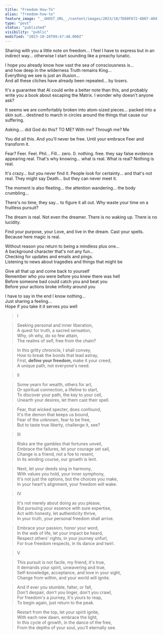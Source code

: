 ```yaml
---
title: "Freedom How-To"
alias: "freedom-how-to"
feature_image: "__GHOST_URL__/content/images/2023/10/7D88F672-6D07-4041-A16F-62F702BCD586.JPG"
type: "post"
status: "published"
visibility: "public"
modified: "2023-10-28T09:47:48.000Z"
---
```


<p>Sharing with you a little note on freedom... I feel I have to express but in an indirect way... otherwise I start sounding like a preachy lunatic. </p><p>I hope you already know how vast the sea of consciousness is... <br>and how deep in the wilderness Truth remains King... <br>Everything we see is just an illusion...<br>And all these cliches have already been repeated... by losers.</p><p>It's a guarantee that AI could write a better note than this, and probably write you a book about escaping the Matrix. I wonder why doesn't anyone ask?</p><p>It seems we are comfortably broken into atom-sized pieces... packed into a skin suit... destined to march in circles around the things that cause our suffering.</p><p>Asking.... did God do this? TO ME? With me? Through me? Me</p><p>You did all this. And you'll never be free. Until your embrace Feer and transform it.</p><p>Fear? Feer. Feel. Phil... Fill... zero. 0. nothing. free. they say false evidence appearing real. That's why knowing... what is real. What is real? Nothing is real.</p><p>It's crazy... but you never find it. People look for certainty... and that's not real. They might say Death... but they can never meet it.</p><p>The moment is also fleeting... the attention wandering... the body crumbling...</p><p>There's no time, they say... to figure it all out. Why waste your time on a fruitless pursuit?</p><p>The dream is real. Not even the dreamer. There is no waking up. There is no lucidity.</p><p>Find your purpose, your Love, and live in the dream. Cast your spells. Because here magic is real.</p><p>Without reason you return to being a mindless plus one...<br>A background character that's not any fun... <br>Checking for updates and emails and pings.<br>Listening to news about tragedies and things that might be</p><p>Give all that up and come back to yourself<br>Remember who you were before you knew there was hell<br>Before someone bad could catch you and beat you<br>Before your actions broke infinity around you</p><p>I have to say in the end I know nothing...<br>Just sharing a feeling...<br>Hope if you take it it serves you well</p><blockquote class="kg-blockquote-alt">I</blockquote><blockquote class="kg-blockquote-alt">Seeking personal and inner liberation,<br>A quest for truth, a sacred sensation,<br>Why, oh why, do so few attain,<br>The realms of self, free from the chain?</blockquote><blockquote class="kg-blockquote-alt">In this gritty chronicle, I shall convey,<br>How to break the bonds that lead astray,<br>First, <strong>define your freedom, </strong>make it your creed,<br>A unique path, not everyone's need.</blockquote><blockquote class="kg-blockquote-alt">II</blockquote><blockquote class="kg-blockquote-alt">Some yearn for wealth, others for art,<br>Or spiritual connection, a lifeline to start,<br>To discover your path, the key to your cell,<br>Unearth your desires, let them cast their spell.</blockquote><blockquote class="kg-blockquote-alt">Fear, that wicked specter, does confound,<br>It's the demon that keeps us bound,<br>Fear of the unknown, fear to be free,<br>But to taste true liberty, challenge it, see?</blockquote><blockquote class="kg-blockquote-alt">III</blockquote><blockquote class="kg-blockquote-alt">Risks are the gambles that fortunes unveil,<br>Embrace the failures, let your courage set sail,<br>Change is a friend, not a foe to resent,<br>In its winding course, our growth is lent.</blockquote><blockquote class="kg-blockquote-alt">Next, let your deeds sing in harmony,<br>With values you hold, your inner symphony,<br>It's not just the options, but the choices you make,<br>In your heart's alignment, your freedom will wake.</blockquote><blockquote class="kg-blockquote-alt">IV</blockquote><blockquote class="kg-blockquote-alt">It's not merely about doing as you please,<br>But pursuing your essence with sure expertise,<br>Act with honesty, let authenticity thrive,<br>In your truth, your personal freedom shall arrive.</blockquote><blockquote class="kg-blockquote-alt">Embrace your passion, honor your word,<br>In the web of life, let your impact be heard,<br>Respect others' rights, in your journey unfurl,<br>For true freedom respects, in its dance and twirl.</blockquote><blockquote class="kg-blockquote-alt">V</blockquote><blockquote class="kg-blockquote-alt">This pursuit is not facile, my friend, it's true,<br>It demands your spirit, unwavering and true,<br>Self-knowledge, acceptance, and love in your sight,<br>Change from within, and your world will ignite.</blockquote><blockquote class="kg-blockquote-alt">And if ever you stumble, falter, or fall,<br>Don't despair, don't you linger, don't you crawl,<br>For freedom's a journey, it's yours to reap,<br>To begin again, just return to the peak.</blockquote><blockquote class="kg-blockquote-alt">Restart from the top, let your spirit ignite,<br>With each new dawn, embrace the light,<br>In this cycle of growth, in the dance of the free,<br>From the depths of your soul, you'll eternally see.</blockquote>

